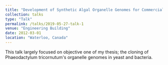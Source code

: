 ```yaml
---
title: "Development of Synthetic Algal Organelle Genomes for Commercial and Scientific Use"
collection: talks
type: "Talk"
permalink: /talks/2019-05-27-talk-1
venue: "Engineering Building"
date: 2012-03-01
location: "Waterloo, Canada"
---
```


This talk largely focused on objective one of my thesis; the cloning of Phaeodactylum tricornutum's organelle genomes in yeast and bacteria.
